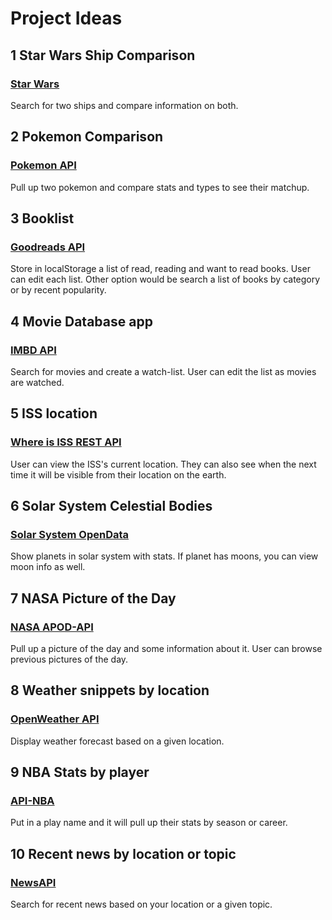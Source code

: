 # Project Ideas

## 1 Star Wars Ship Comparison
### [Star Wars](https://swapi.dev/)
Search for two ships and compare information on both.

## 2 Pokemon Comparison
### [Pokemon API](https://pokeapi.co/)
Pull up two pokemon and compare stats and types to see their matchup.

## 3 Booklist
### [Goodreads API](https://www.goodreads.com/api/)
Store in localStorage a list of read, reading and want to read books. User can edit each list.
Other option would be search a list of books by category or by recent popularity.

## 4 Movie Database app
### [IMBD API](https://developer.imdb.com/)
Search for movies and create a watch-list. User can edit the list as movies are watched.

## 5 ISS location 
### [Where is ISS REST API](https://wheretheiss.at/w/developer)
User can view the ISS's current location. They can also see when the next time it will be visible from their location on the earth.

## 6 Solar System Celestial Bodies
### [Solar System OpenData](https://api.le-systeme-solaire.net/en/)
Show planets in solar system with stats. If planet has moons, you can view moon info as well.

## 7 NASA Picture of the Day
### [NASA APOD-API](https://github.com/nasa/apod-api)
Pull up a picture of the day and some information about it. User can browse previous pictures of the day.

## 8 Weather snippets by location
### [OpenWeather API](https://openweathermap.org/api)
Display weather forecast based on a given location.

## 9 NBA Stats by player
### [API-NBA](https://rapidapi.com/api-sports/api/api-nba)
Put in a play name and it will pull up their stats by season or career.

## 10 Recent news by location or topic
### [NewsAPI](https://newsapi.org/)
Search for recent news based on your location or a given topic. 